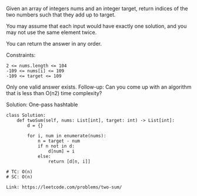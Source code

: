 Given an array of integers nums and an integer target, return indices of the two numbers such that they add up to target.

You may assume that each input would have exactly one solution, and you may not use the same element twice.

You can return the answer in any order.

Constraints:
```
2 <= nums.length <= 104
-109 <= nums[i] <= 109
-109 <= target <= 109
```
Only one valid answer exists.
Follow-up: Can you come up with an algorithm that is less than O(n2) time complexity?

Solution:
One-pass hashtable
```
class Solution:
    def twoSum(self, nums: List[int], target: int) -> List[int]:
        d = {}
        
        for i, num in enumerate(nums):
            n = target - num
            if n not in d:
                d[num] = i
            else:
                return [d[n, i]]
        
# TC: O(n)
# SC: O(n)
```
```
Link: https://leetcode.com/problems/two-sum/
```
